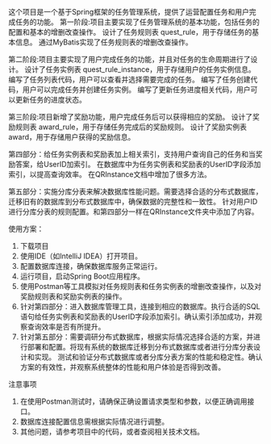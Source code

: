 这个项目是一个基于Spring框架的任务管理系统，提供了运营配置任务和用户完成任务的功能。
第一阶段:项目主要实现了任务管理系统的基本功能，包括任务的配置和基本的增删改查操作。
设计了任务规则表 quest_rule，用于存储任务的基本信息。
通过MyBatis实现了任务规则表的增删改查操作。

第二阶段:项目主要实现了用户完成任务的功能，并且对任务的生命周期进行了设计。
设计了任务实例表 quest_rule_instance，用于存储用户的任务实例信息。
编写了任务列表代码，用户可以查看并选择需要完成的任务。
编写了任务创建代码，用户可以完成任务并创建任务实例。
编写了更新任务进度相关代码，用户可以更新任务的进度状态。

第三阶段:项目新增了奖励功能，用户完成任务后可以获得相应的奖励。
设计了奖励规则表 award_rule，用于存储任务完成后的奖励规则。
设计了奖励实例表 award，用于存储用户获得的奖励信息。

第四部分：给任务实例表和奖励表加上相关索引，支持用户查询自己的任务和当奖励答案，给UserID加索引。
在数据库中为任务实例表和奖励表的UserID字段添加索引，以提高查询效率。
在QRInstance文档中增加了很多方法。

第五部分：实施分库分表来解决数据库性能问题。需要选择合适的分布式数据库，迁移旧有的数据库到分布式数据库中，确保数据的完整性和一致性。
针对用户ID进行分库分表的规则配置。和第四部分一样在QRInstance文件夹中添加了内容。


使用方案：
1. 下载项目
2. 使用IDE（如IntelliJ IDEA）打开项目。
3. 配置数据库连接，确保数据库服务正常运行。
4. 运行项目，启动Spring Boot应用程序。 
5. 使用Postman等工具模拟对任务规则表和任务实例表的增删改查操作，以及对奖励规则表和奖励实例表的操作。
6. 针对第四部分：进入数据库管理工具，连接到相应的数据库。执行合适的SQL语句给任务实例表和奖励表的UserID字段添加索引。确认索引添加成功，并观察查询效率是否有所提升。
7. 针对第五部分：需要调研分布式数据库，根据实际情况选择合适的方案，并进行部署和配置。将现有系统的数据库迁移到分布式数据库或者进行分库分表设计和实现。
   测试和验证分布式数据库或者分库分表方案的性能和稳定性。确认方案的有效性，并观察系统整体的性能和用户体验是否得到改善。

注意事项
1. 在使用Postman测试时，请确保正确设置请求类型和参数，以便正确调用接口。
2. 数据库连接配置信息需根据实际情况进行调整。
3. 其他问题，请参考项目中的代码，或者查阅相关技术文档。